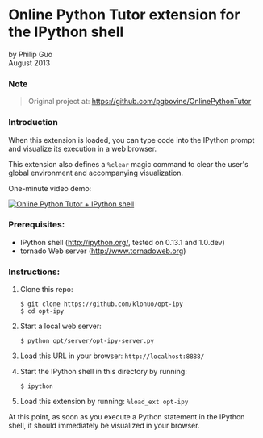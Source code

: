 # Online Python Tutor extension for the IPython shell

by Philip Guo  
August 2013


### Note                                                              
> Original project at: https://github.com/pgbovine/OnlinePythonTutor


### Introduction

When this extension is loaded, you can type code into the IPython prompt and visualize its execution in a web browser.

This extension also defines a `%clear` magic command to clear the user's global environment and accompanying visualization.

One-minute video demo:

[![Online Python Tutor + IPython shell](http://img.youtube.com/vi/Q3oarDuZPL0/0.jpg)](http://www.youtube.com/watch?v=Q3oarDuZPL0)


### Prerequisites:

 - IPython shell (http://ipython.org/, tested on 0.13.1 and 1.0.dev)
 - tornado Web server (http://www.tornadoweb.org)


### Instructions:

1. Clone this repo:
    
    ```shell
    $ git clone https://github.com/klonuo/opt-ipy
    $ cd opt-ipy
    ```

2. Start a local web server:

    ```shell
    $ python opt/server/opt-ipy-server.py
    ```

3. Load this URL in your browser: `http://localhost:8888/`

4. Start the IPython shell in this directory by running:

    ```shell
    $ ipython
    ```

5. Load this extension by running: `%load_ext opt-ipy`

At this point, as soon as you execute a Python statement in the IPython shell, it should immediately be visualized in your browser.
